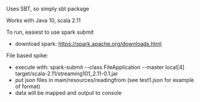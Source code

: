 
Uses SBT, so simply
  sbt package

Works with Java 10, scala 2.11

To run, easiest to use spark submit

* download spark: https://spark.apache.org/downloads.html

File based spike:

- execute with: spark-submit --class FileApplication --master local[4] target/scala-2.11/streaming101_2.11-0.1.jar
- put json files in main/resources/readingfrom (see test1.json for example of format)
- data will be mapped and output to console

